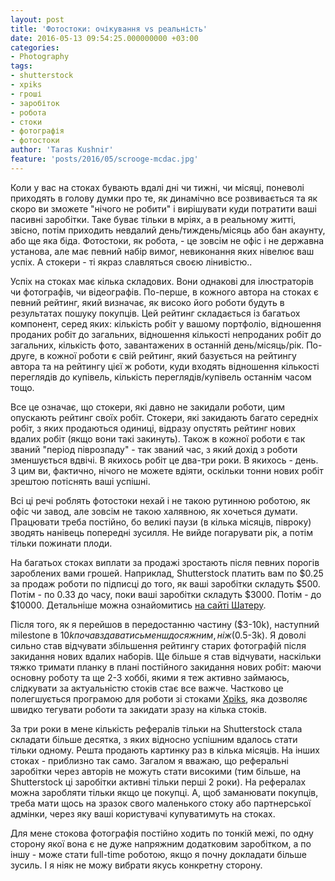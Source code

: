 ```yaml
---
layout: post
title: 'Фотостоки: очікування vs реальність'
date: 2016-05-13 09:54:25.000000000 +03:00
categories:
- Photography
tags:
- shutterstock
- xpiks
- гроші
- заробіток
- робота
- стоки
- фотографія
- фотостоки
author: 'Taras Kushnir'
feature: 'posts/2016/05/scrooge-mcdac.jpg'
---
```


Коли у вас на стоках бувають вдалі дні чи тижні, чи місяці, поневолі приходять в голову думки про те, як динамічно все розвивається та як скоро ви зможете "нічого не робити" і вирішувати куди потратити ваші пасивні заробітки. Таке буває тільки в мріях, а в реальному житті, звісно, потім приходить невдалий день/тиждень/місяць або бан акаунту, або ще яка біда. Фотостоки, як робота, - це зовсім не офіс і не державна установа, але має певний набір вимог, невиконання яких нівелює ваш успіх. А стокери - ті якраз славляться своєю лінивістю..

<!--more-->

Успіх на стоках має кілька складових. Вони однакові для ілюстраторів чи фотографів, чи відеографів. По-перше, в кожного автора на стоках є певний рейтинг, який визначає, як високо його роботи будуть в результатах пошуку покупців. Цей рейтинг складається із багатьох компонент, серед яких: кількість робіт у вашому портфоліо, відношення проданих робіт до загальних, відношення кількості непроданих робіт до загальних, кількість фото, завантажених в останній день/місяць/рік. По-друге, в кожної роботи є свій рейтинг, який базується на рейтингу автора та на рейтингу цієї ж роботи, куди входять відношення кількості переглядів до купівель, кількість переглядів/купівель останнім часом тощо.

Все це означає, що стокери, які давно не закидали роботи, цим опускають рейтинг своїх робіт. Стокери, які закидають багато середніх робіт, з яких продаються одиниці, відразу опустять рейтинг нових вдалих робіт (якщо вони такі закинуть). Також в кожної роботи є так званий "період піврозпаду" - так званий час, з який дохід з роботи зменшується вдвічі. В якихось робіт це два-три роки. В якихось - день. З цим ви, фактично, нічого не можете вдіяти, оскільки тонни нових робіт зрештою потіснять ваші успішні.

Всі ці речі роблять фотостоки нехай і не такою рутинною роботою, як офіс чи завод, але зовсім не такою халявною, як хочеться думати. Працювати треба постійно, бо великі паузи (в кілька місяців, півроку) зводять нанівець попередні зусилля. Не вийде погарувати рік, а потім тільки пожинати плоди.

На багатьох стоках виплати за продажі зростають після певних порогів зароблених вами грошей. Наприклад, Shutterstock платить вам по $0.25 за продаж роботи по підписці до того, як ваші заробітки складуть $500. Потім - по 0.33 до часу, поки ваші заробітки складуть $3000. Потім - до $10000. Детальніше можна ознайомитись [на сайті Шатеру](https://submit.shutterstock.com/payouts).

Після того, як я перейшов в передостанню частину ($3-10k), наступний milestone в $10k почав здаватись менш досяжним, ніж ($0.5-3k). Я доволі сильно став відчувати збільшення рейтингу старих фотографій після закидання нових вдалих наборів. Ще більше я став відчувати, наскільки тяжко тримати планку в плані постійного закидання нових робіт: маючи основну роботу та ще 2-3 хоббі, якими я теж активно займаюсь, слідкувати за актуальністю стоків стає все важче. Частково це полегшується програмою для роботи зі стоками [Xpiks](http://ribtoks.github.io/xpiks/), яка дозволяє швидко тегувати роботи та закидати зразу на кілька стоків.

За три роки в мене кількість рефералів тільки на Shutterstock стала складати більше десятка, з яких відносно успішним вдалось стати тільки одному. Решта продають картинку раз в кілька місяців. На інших стоках - приблизно так само. Загалом я вважаю, що реферальні заробітки через авторів не можуть стати високими (тим більше, на Shutterstock ці заробітки активні тільки перші 2 роки). На рефералах можна заробляти тільки якщо це покупці. А, щоб заманювати покупців, треба мати щось на зразок свого маленького стоку або партнерської адмінки, через яку ваші користувачі купуватимуть на стоках.

Для мене стокова фотографія постійно ходить по тонкій межі, по одну сторону якої вона є не дуже напряжним додатковим заробітком, а по іншу - може стати full-time роботою, якщо я почну докладати більше зусиль. І я ніяк не можу вибрати якусь конкретну сторону.
